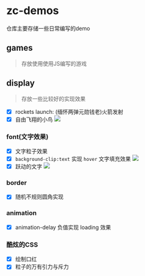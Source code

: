 # zc-demos
仓库主要存储一些日常编写的demo

## games
> 存放使用使用JS编写的游戏

## display
> 存放一些比较好的实现效果
- [x] rockets launch: (缅怀两弹元勋钱老)火箭发射
- [x] 自由飞翔的小鸟
  ![](./images/flybird.gif)
### font(文字效果)
- [x] 文字粒子效果
- [x] `background-clip:text` 实现 `hover` 文字填充效果
![](./images/clip1.gif)
- [x] 跃动的文字
![](./images/zcxiaobao3.gif)

### border
- [x] 随机不规则圆角实现

### animation
- [x] animation-delay 负值实现 loading 效果

### 酷炫的CSS
- [x] 绘制口红
- [x] 粒子的万有引力与斥力